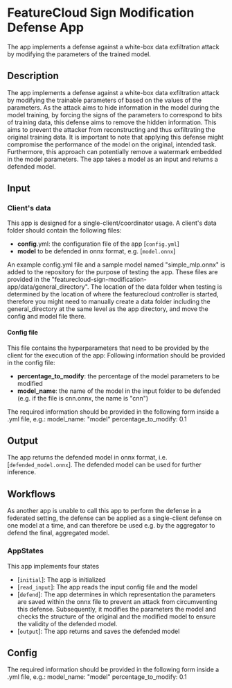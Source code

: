 # FeatureCloud Sign Modification Defense App

The app implements a defense against a white-box data exfiltration attack by modifying the parameters of the trained model.

## Description

The app implements a defense against a white-box data exfiltration attack by modifying the trainable parameters of based on the values of the parameters.
As the attack aims to hide information in the model during the model training, by forcing the signs of the parameters to correspond to bits of training data, this defense aims to remove the hidden information.
This aims to prevent the attacker from reconstructing and thus exfiltrating the original training data.
It is important to note that applying this defense might compromise the performance of the model on the original, intended task.
Furthermore, this approach can potentially remove a watermark embedded in the model parameters.
The app takes a model as an input and returns a defended model.

## Input

### Client's data

This app is designed for a single-client/coordinator usage. A client's data folder should contain the following files:

- **config**.yml: the configuration file of the app [`config.yml`]
- **model** to be defended in onnx format, e.g. [`model.onnx`]

An example config.yml file and a sample model named "simple_mlp.onnx" is added to the repository for the purpose of testing the app.
These files are provided in the "featurecloud-sign-modification-app/data/general_directory".
The location of the data folder when testing is determined by the location of where the featurecloud controller is started, therefore you might need to manually create a data folder including the general_directory at the same level as the app directory, and move the config and model file there. 

#### Config file

This file contains the hyperparameters that need to be provided by the client for the execution of the app:
Following information should be provided in the config file:

- **percentage_to_modify**: the percentage of the model parameters to be modified
- **model_name**: the name of the model in the input folder to be defended (e.g. if the file is cnn.onnx, the name is "cnn")

The required information should be provided in the following form inside a .yml file, e.g.:
model_name: "model"
percentage_to_modify: 0.1

## Output

The app returns the defended model in onnx format, i.e. [`defended_model.onnx`].
The defended model can be used for further inference.

## Workflows

As another app is unable to call this app to perform the defense in a federated setting, the defense can be applied as a single-client defense on one model at a time, and can therefore be used e.g. by the aggregator to defend the final, aggregated model.

### AppStates

This app implements four states

- [`initial`]: The app is initialized
- [`read_input`]: The app reads the input config file and the model
- [`defend`]: The app determines in which representation the parameters are saved within the onnx file to prevent an attack from circumventing this defense. Subsequently, it modifies the parameters the model and checks the structure of the original and the modified model to ensure the validity of the defended model.
- [`output`]: The app returns and saves the defended model

## Config

The required information should be provided in the following form inside a .yml file, e.g.:
model_name: "model"
percentage_to_modify: 0.1

